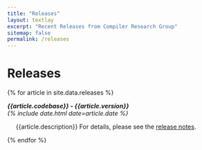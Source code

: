 ```yaml
---
title: "Releases"
layout: textlay
excerpt: "Recent Releases from Compiler Research Group"
sitemap: false
permalink: /releases
---
```


# Releases


{% for article in site.data.releases %}
<div class='well'>
<p><em><b>{{article.codebase}} - {{article.version}}</b><br>{% include date.html date=article.date %}</em></p>
<div style="padding-left: 20px; padding-right: 20px">
<p>{{article.description}} For details, please see the <a href='{{article.link}}'>release notes</a>.</p>
</div>
</div>
{% endfor %}
